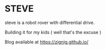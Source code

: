 # STEVE

steve is a robot rover with differential drive.

Building it for my kids ( well that's the excuse )

Blog available at https://zignig.github.io/
